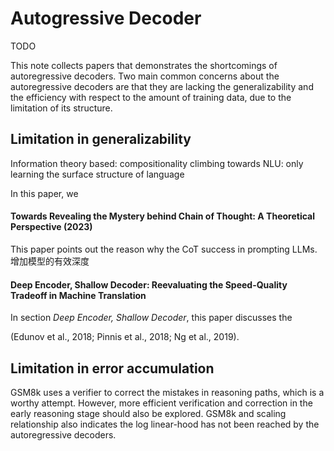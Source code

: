 # Autogressive Decoder

TODO

This note collects papers that demonstrates the shortcomings of autoregressive decoders. Two main common concerns about the autoregressive decoders are that they are lacking the generalizability and the efficiency with respect to the amount of training data, due to the limitation of its structure.


## Limitation in generalizability
Information theory based: compositionality
climbing towards NLU: only learning the surface structure of language

In this paper, we 

#### Towards Revealing the Mystery behind Chain of Thought: A Theoretical Perspective (2023)
This paper points out the reason why the CoT success in prompting LLMs. 
增加模型的有效深度


#### Deep Encoder, Shallow Decoder: Reevaluating the Speed-Quality Tradeoff in Machine Translation
In section *Deep Encoder, Shallow Decoder*, this paper discusses the 

(Edunov et al., 2018; Pinnis et al., 2018; Ng et al., 2019).




## Limitation in error accumulation
GSM8k uses a verifier to correct the mistakes in reasoning paths, which is a worthy attempt. However, more efficient verification and correction in the early reasoning stage should also be explored.
GSM8k and scaling relationship also indicates the log linear-hood has not been reached by the autoregressive decoders.


